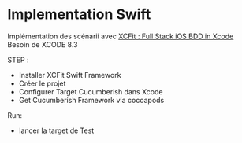 # Implementation Swift

Implémentation des scénarii avec [XCFit : Full Stack iOS BDD in Xcode](https://github.com/Shashikant86/XCFit#installation)
Besoin de XCODE 8.3

STEP :
- Installer XCFit Swift Framework
- Créer le projet
- Configurer Target Cucumberish dans Xcode
- Get Cucumberish Framework via cocoapods

Run:
- lancer la target de Test
